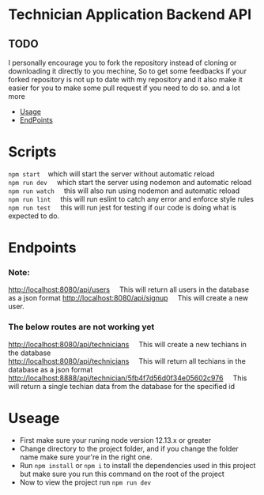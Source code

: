 # Technician Application Backend API

## TODO

I personally encourage you to fork the repository instead of cloning or downloading it directly to you mechine,
So to get some feedbacks if your forked repository is not up to date with my repository and it also make it easier for you to make some pull request if you need to do so. and a lot more

- [Usage](#Useage)
- [EndPoints](#Endpoints)

# Scripts

`npm start` &nbsp; &nbsp;which will start the server without automatic reload <br>
`npm run dev` &nbsp; &nbsp; which start the server using nodemon and automatic reload <br>
`npm run watch` &nbsp; &nbsp; this will also run using nodemon and automatic reload<br>
`npm run lint` &nbsp; &nbsp; this will run eslint to catch any error and enforce style rules <br>
`npm run test` &nbsp; &nbsp; this will run jest for testing if our code is doing what is expected to do.

# Endpoints

### Note:

[http://localhost:8080/api/users]() &nbsp; &nbsp; This will return all users in the database as a json format
[http://localhost:8080/api/signup]() &nbsp; &nbsp; This will create a new user.

### The below routes are not working yet

[http://localhost:8080/api/technicians]() &nbsp; &nbsp; This will create a new techians in the database <br>
[http://localhost:8080/api/technicians]() &nbsp; &nbsp; This will return all techians in the database as a json format <br>
[http://localhost:8888/api/technician/5fb4f7d56d0f34e05602c976]() &nbsp; &nbsp; This will return a single techian data from
the database for the specified id

# Useage

- First make sure your runing node version 12.13.x or greater
- Change directory to the project folder, and if you change the folder name make sure your're in the right one.
- Run `npm install` or `npm i` to install the dependencies used in this project but make sure you run this command on the root of the project
- Now to view the project run `npm run dev`
